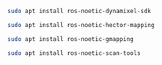 ```sh
sudo apt install ros-noetic-dynamixel-sdk
```
 ```sh
sudo apt install ros-noetic-hector-mapping
```
 ```sh
sudo apt install ros-noetic-gmapping
```
 ```sh
sudo apt install ros-noetic-scan-tools
``` 
